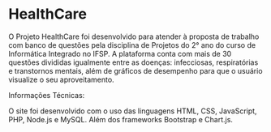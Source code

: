 # HealthCare

O Projeto HealthCare foi desenvolvido para atender à proposta de trabalho com banco de questões pela disciplina de Projetos do 2° ano do curso de Informática Integrado no IFSP. A plataforma conta com mais de 30 questões divididas igualmente entre as doenças: infecciosas, respiratórias e transtornos mentais, além de gráficos de desempenho para que o usuário visualize o seu aproveitamento.

Informações Técnicas:
<p>O site foi desenvolvido com o uso das linguagens HTML, CSS, JavaScript, PHP, Node.js e MySQL. Além dos frameworks Bootstrap e Chart.js.</p>
